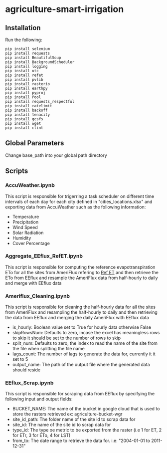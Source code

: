 # agriculture-smart-irrigation

## Installation

Run the following:
```
pip install selenium
pip install requests
pip install BeautifulSoup
pip install BackgroundScheduler
pip install logging
pip install utc
pip install refet
pip install pvlib
pip install rasterio
pip install earthpy
pip install pyproj
pip install Pool
pip install requests_respectful
pip install ratelimit
pip install backoff
pip install tenacity
pip install gcsfs
pip install wget
pip install clint
```

## Global Parameters

Change base_path into your global path directory

## Scripts

### AccuWeather.ipynb
This script is responsible for trigerring a task scheduler on different time intervals of each day for 
each city defined in "cities_locations.xlsx" and exporting data from AccuWeather such as the following information:
- Temperature
- Precipitation
- Wind Speed
- Solar Radiation
- Humidity
- Cover Percentage

### Aggregate_EEflux_RefET.ipynb
This script is responsible for computing the reference evapotranspiration ETo for all the sites from AmeriFlux
refering to [Ref ET](https://github.com/WSWUP/RefET) and then retrieve the ETo from EEflux and resample
the AmeriFlux data from half-hourly to daily and merge with EEflux data

### Ameriflux_Cleaning.ipynb
This script is responsible for cleaning the half-hourly data for all the sites from AmeriFlux
and resampling the half-hourly to daily and then retrieving the data from EEflux and merging the daily AmeriFlux with EEflux data

- is_hourly: Boolean value set to True for hourly data otherwise False
- skipRowsNum: Defaults to zero, incase the excel has meaningless rows to skip it should be set to the number of rows to skip
- split_num: Defaults to zero, the index to read the name of the site from the file when splitting the file name
- lags_count: The number of lags to generate the data for, currently it it set to 5
- output_name: The path of the output file where the generated data should reside

### EEflux_Scrap.ipynb
This script is responsible for scraping data from EEflux by specifying the following input and output fields:

- BUCKET_NAME: The name of the bucket in google cloud that is used to store the rasters retrieved ex: agriculture-bucket-wgr
- site_id_path: The folder name of the site id to scrap data for
- site_id: The name of the site id to scrap data for 
- type_id: The type oe metric to be exported from the raster (i.e 1 for ET, 2 for ETr, 3 for ETo, 4 for LST)
- from_to: The date range to retrieve the data for. i.e: "2004-01-01 to 2011-12-31"
